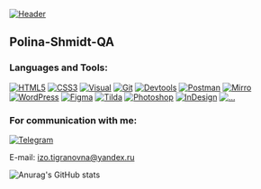 [![Header](https://github.com/Polina-Shmidt-QA/Polina-Shmidt-QA-html-css/blob/main/assets/logo.png)](https://github.com/Polina-Shmidt-QA)

## Polina-Shmidt-QA

### Languages and Tools:

[![HTML5](https://img.shields.io/badge/-HTML5-121440??style=for-the-badge&logo=html5&logoColor=FD6A02)](https://github.com/Polina-Shmidt-QA)
[![CSS3](https://img.shields.io/badge/-CSS3-121440??style=for-the-badge&logo=css3&logoColor=265eaa)](https://github.com/Polina-Shmidt-QA)
[![Visual](https://img.shields.io/badge/-Visual_Studio_Code-121440??style=for-the-badge&logo=Visualstudiocode&logoColor=47c5fb)](https://github.com/Polina-Shmidt-QA)
[![Git](https://img.shields.io/badge/-Git-121440??style=for-the-badge&logo=Git&logoColor=f43010)](https://github.com/Polina-Shmidt-QA)
[![Devtools](https://img.shields.io/badge/-Devtools-121440??style=for-the-badge&logo=Devtools&logoColor=f43010)](https://github.com/Polina-Shmidt-QA)
[![Postman](https://img.shields.io/badge/-Postman-121440??style=for-the-badge&logo=Postman&logoColor=f43010)](https://github.com/Polina-Shmidt-QA)
[![Mirro](https://img.shields.io/badge/-Mirro-121440??style=for-the-badge&logo=Mirro&logoColor=1E213D)](https://github.com/Polina-Shmidt-QA)
[![WordPress](https://img.shields.io/badge/-WordPress-121440??style=for-the-badge&logo=WordPress&logoColor=47c5fb)](https://github.com/Polina-Shmidt-QA)
[![Figma](https://img.shields.io/badge/-Figma-121440??style=for-the-badge&logo=Figma&logoColor=ffffff)](https://github.com/Polina-Shmidt-QA)
[![Tilda](https://img.shields.io/badge/-Tilda-121440??style=for-the-badge&logo=Tilda&logoColor=ffffff)](https://github.com/Polina-Shmidt-QA)
[![Photoshop](https://img.shields.io/badge/-Photoshop-121440??style=for-the-badge&logo=Photoshop&logoColor=1E213D)](https://github.com/Polina-Shmidt-QA)
[![InDesign](https://img.shields.io/badge/-InDesign-121440??style=for-the-badge&logo=Indesign&logoColor=1E213D)](https://github.com/Polina-Shmidt-QA)
[![...](https://img.shields.io/badge/-...-121440?style=for-the-badge&logo=...&logoColor=ffffff)](https://github.com/Polina-Shmidt-QA?tab=repositories)

### For communication with me:
[![Telegram](https://img.shields.io/badge/-Telegram-24292f??style=for-the-badge&logo=Telegram&logoColor=47c5fb)](https://t.me/ForsFortis)

E-mail: izo.tigranovna@yandex.ru

![Anurag's GitHub stats](https://github-readme-stats.vercel.app/api?username=Polina-Shmidt-QA&hide=issues,contribs&show_icons=true&theme=cobalt)
